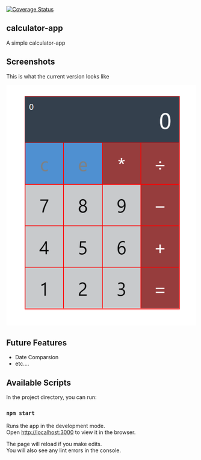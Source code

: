 [![Coverage Status](https://coveralls.io/repos/github/estand25/calculator-app/badge.svg?branch=master)](https://coveralls.io/github/estand25/calculator-app?branch=master)

## calculator-app

A simple calculator-app 

## Screenshots

This is what the current version looks like

![Sample Calculator App](https://github.com/estand25/calculator-app/blob/master/src/image/sample-calculator-app.PNG)

## Future Features

- Date Comparsion
- etc....

## Available Scripts

In the project directory, you can run:

### `npm start`

Runs the app in the development mode.<br>
Open [http://localhost:3000](http://localhost:3000) to view it in the browser.

The page will reload if you make edits.<br>
You will also see any lint errors in the console.